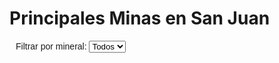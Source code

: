 <!DOCTYPE html>
<html>
<head>
  <title>Minas en San Juan - Argentina</title>
  <meta charset="utf-8" />
  <style>
    #map {
      height: 90vh;
      width: 100%;
    }
    #filter {
      margin: 10px;
      font-family: Arial, sans-serif;
    }
    a.enlace-mina {
      display: inline-block;
      margin-top: 5px;
      padding: 5px 10px;
      background-color: #007bff;
      color: white;
      text-decoration: none;
      border-radius: 4px;
    }
    a.enlace-mina:hover {
      background-color: #0056b3;
    }
  </style>
  <!-- Leaflet CSS -->
  <link rel="stylesheet" href="https://unpkg.com/leaflet/dist/leaflet.css" />
  <!-- Leaflet JS -->
  <script src="https://unpkg.com/leaflet/dist/leaflet.js"></script>
</head>
<body>
  <h1>Principales Minas en San Juan</h1>
  <div id="filter">
    Filtrar por mineral: 
    <select id="mineralFilter" onchange="mostrarMarcadores(this.value)">
      <option value="Todos">Todos</option>
      <option value="Cobre">Cobre</option>
      <option value="Oro">Oro</option>
      <option value="Plata">Plata</option>
    </select>
  </div>
  <div id="map"></div>

  <script>
    let map = L.map("map").setView([-30.5, -69.2], 7);

    // Cargar mapa base desde OpenStreetMap
    L.tileLayer("https://{s}.tile.openstreetmap.org/{z}/{x}/{y}.png", {
      attribution: '&copy; <a href="https://www.openstreetmap.org/">OpenStreetMap</a> contributors'
    }).addTo(map);

    const markers = [];

    // Minas principales en San Juan con info detallada
    const minas = [
      { 
        nombre: "Minera Veladero", 
        provincia: "San Juan", 
        departamento: "Iglesia", 
        mineral: "Oro", 
        empresa: "Barrick Gold / Shandong Gold",
        estado: "En producción", 
        altitud: "4.000 msnm",
        inversion: "U$S 5.000 millones",
        lat: -29.598, 
        lng: -69.166,
        link: "https://web.sanjuan.gob.ar/ipeem/?page_id=217"
      },
      { 
        nombre: "Minera Pascua-Lama", 
        provincia: "San Juan", 
        departamento: "Iglesia", 
        mineral: "Oro, Plata", 
        empresa: "Barrick Gold",
        estado: "Suspendido", 
        altitud: "4.500 msnm",
        inversion: "U$S 8.500 millones (estimado)",
        lat: -29.591, 
        lng: -69.216,
        link: "https://center-hre.org/wp-content/uploads/2011/09/ficha-tecnica-Pascua-Lama.pdf"
      },
      { 
        nombre: "Proyecto El Pachón", 
        provincia: "San Juan", 
        departamento: "Calingasta", 
        mineral: "Cobre", 
        empresa: "Glencore Xstrata",
        estado: "Exploración avanzada", 
        altitud: "3.600 msnm",
        inversion: "U$S 4.500 millones (estimado)",
        lat: -30.500, 
        lng: -69.000,
        link: "https://www.elpachon.com.ar/usos-del-cobre"
      },
      { 
        nombre: "Proyecto Mina Josemaría", 
        provincia: "San Juan", 
        departamento: "Iglesia", 
        mineral: "Cobre, Oro, Plata", 
        empresa: "Desconocida",
        estado: "Exploración / Desarrollo avanzado", 
        altitud: "4.230 msnm",
        inversion: "Desconocida",
        lat: -29.25, 
        lng: -69.73,
        link: "https://josemaria.ar/el-proyecto/"
      }
    ];

    function mostrarMarcadores(filtro) {
      // Eliminar marcadores anteriores
      markers.forEach(m => map.removeLayer(m));
      markers.length = 0;

      minas.forEach(mina => {
        if (filtro === "Todos" || mina.mineral.includes(filtro)) {
          const marker = L.marker([mina.lat, mina.lng]).addTo(map);
          let popupContent = `
            <h3>${mina.nombre}</h3>
            <p><b>Provincia:</b> ${mina.provincia}</p>
            <p><b>Departamento:</b> ${mina.departamento}</p>
            <p><b>Mineral principal:</b> ${mina.mineral}</p>
            <p><b>Empresa operadora:</b> ${mina.empresa}</p>
            <p><b>Estado:</b> ${mina.estado}</p>
            <p><b>Altitud:</b> ${mina.altitud}</p>
            <p><b>Inversión estimada:</b> ${mina.inversion}</p>
          `;
          if (mina.link) {
            popupContent += `
              <a href="${mina.link}" target="_blank" class="enlace-mina">Más información</a>
            `;
          }
          marker.bindPopup(popupContent);
          markers.push(marker);
        }
      });
    }

    // Mostrar todos al inicio
    mostrarMarcadores("Todos");
  </script>
</body>
</html>
